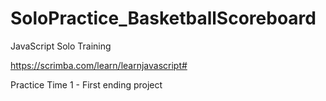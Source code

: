 # SoloPractice_BasketballScoreboard
JavaScript Solo Training

https://scrimba.com/learn/learnjavascript#

Practice Time 1 - First ending project
